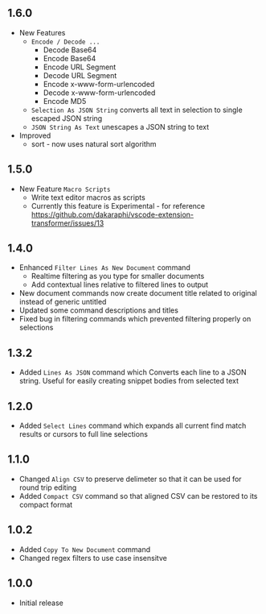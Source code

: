 ## 1.6.0
- New Features
  - `Encode / Decode ...`
    - Decode Base64
    - Encode Base64
    - Encode URL Segment
    - Decode URL Segment
    - Encode x-www-form-urlencoded
    - Decode x-www-form-urlencoded
    - Encode MD5
  - `Selection As JSON String` converts all text in selection to single escaped JSON string
  - `JSON String As Text` unescapes a JSON string to text
- Improved
  - sort - now uses natural sort algorithm

## 1.5.0
- New Feature `Macro Scripts`
  - Write text editor macros as scripts
  - Currently this feature is Experimental - for reference https://github.com/dakaraphi/vscode-extension-transformer/issues/13
## 1.4.0
- Enhanced `Filter Lines As New Document` command
  - Realtime filtering as you type for smaller documents
  - Add contextual lines relative to filtered lines to output
- New document commands now create document title related to original instead of generic untitled
- Updated some command descriptions and titles
- Fixed bug in filtering commands which prevented filtering properly on selections
## 1.3.2
- Added `Lines As JSON` command which Converts each line to a JSON string.  Useful for easily creating snippet bodies from selected text
## 1.2.0
- Added `Select Lines` command which expands all current find match results or cursors to full line selections
## 1.1.0
- Changed `Align CSV` to preserve delimeter so that it can be used for round trip editing
- Added `Compact CSV` command so that aligned CSV can be restored to its compact format
## 1.0.2
- Added `Copy To New Document` command
- Changed regex filters to use case insensitve
## 1.0.0
- Initial release  






